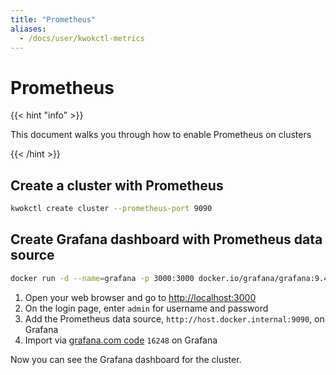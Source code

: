 ```yaml
---
title: "Prometheus"
aliases:
  - /docs/user/kwokctl-metrics
---
```


# Prometheus

{{< hint "info" >}}

This document walks you through how to enable Prometheus on clusters

{{< /hint >}}

## Create a cluster with Prometheus

``` bash
kwokctl create cluster --prometheus-port 9090
```

## Create Grafana dashboard with Prometheus data source

``` bash
docker run -d --name=grafana -p 3000:3000 docker.io/grafana/grafana:9.4.7
```

1. Open your web browser and go to [http://localhost:3000]
2. On the login page, enter `admin` for username and password
3. Add the Prometheus data source, `http://host.docker.internal:9090`, on Grafana
4. Import via [grafana.com code] `16248` on Grafana

Now you can see the Grafana dashboard for the cluster.

[grafana.com code]: https://grafana.com/grafana/dashboards/16248
[http://localhost:3000]: http://localhost:3000
